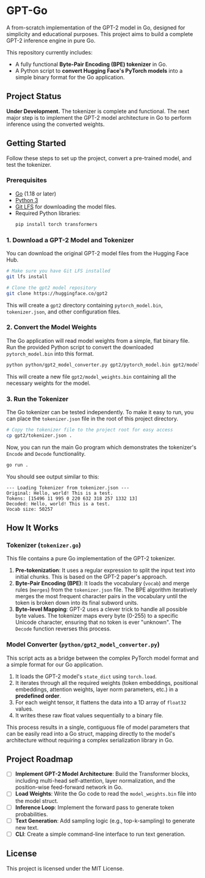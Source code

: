 # GPT-Go

A from-scratch implementation of the GPT-2 model in Go, designed for simplicity and educational purposes. This project aims to build a complete GPT-2 inference engine in pure Go.

This repository currently includes:
*   A fully functional **Byte-Pair Encoding (BPE) tokenizer** in Go.
*   A Python script to **convert Hugging Face's PyTorch models** into a simple binary format for the Go application.

## Project Status

**Under Development.** The tokenizer is complete and functional. The next major step is to implement the GPT-2 model architecture in Go to perform inference using the converted weights.

## Getting Started

Follow these steps to set up the project, convert a pre-trained model, and test the tokenizer.

### Prerequisites

*   [Go](https://go.dev/doc/install) (1.18 or later)
*   [Python 3](https://www.python.org/downloads/)
*   [Git LFS](https://git-lfs.github.com/) for downloading the model files.
*   Required Python libraries:
    ```bash
    pip install torch transformers
    ```

### 1. Download a GPT-2 Model and Tokenizer

You can download the original GPT-2 model files from the Hugging Face Hub.

```bash
# Make sure you have Git LFS installed
git lfs install

# Clone the gpt2 model repository
git clone https://huggingface.co/gpt2
```

This will create a `gpt2` directory containing `pytorch_model.bin`, `tokenizer.json`, and other configuration files.

### 2. Convert the Model Weights

The Go application will read model weights from a simple, flat binary file. Run the provided Python script to convert the downloaded `pytorch_model.bin` into this format.

```bash
python python/gpt2_model_converter.py gpt2/pytorch_model.bin gpt2/model_weights.bin
```

This will create a new file `gpt2/model_weights.bin` containing all the necessary weights for the model.

### 3. Run the Tokenizer

The Go tokenizer can be tested independently. To make it easy to run, you can place the `tokenizer.json` file in the root of this project directory.

```bash
# Copy the tokenizer file to the project root for easy access
cp gpt2/tokenizer.json .
```

Now, you can run the main Go program which demonstrates the tokenizer's `Encode` and `Decode` functionality.

```bash
go run .
```

You should see output similar to this:
```
--- Loading Tokenizer from tokenizer.json ---
Original: Hello, world! This is a test.
Tokens: [15496 11 995 0 220 632 318 257 1332 13]
Decoded: Hello, world! This is a test.
Vocab size: 50257
```

## How It Works

### Tokenizer (`tokenizer.go`)

This file contains a pure Go implementation of the GPT-2 tokenizer.
1.  **Pre-tokenization**: It uses a regular expression to split the input text into initial chunks. This is based on the GPT-2 paper's approach.
2.  **Byte-Pair Encoding (BPE)**: It loads the vocabulary (`vocab`) and merge rules (`merges`) from the `tokenizer.json` file. The BPE algorithm iteratively merges the most frequent character pairs in the vocabulary until the token is broken down into its final subword units.
3.  **Byte-level Mapping**: GPT-2 uses a clever trick to handle all possible byte values. The tokenizer maps every byte (0-255) to a specific Unicode character, ensuring that no token is ever "unknown". The `Decode` function reverses this process.

### Model Converter (`python/gpt2_model_converter.py`)

This script acts as a bridge between the complex PyTorch model format and a simple format for our Go application.
1.  It loads the GPT-2 model's `state_dict` using `torch.load`.
2.  It iterates through all the required weights (token embeddings, positional embeddings, attention weights, layer norm parameters, etc.) in a **predefined order**.
3.  For each weight tensor, it flattens the data into a 1D array of `float32` values.
4.  It writes these raw float values sequentially to a binary file.

This process results in a single, contiguous file of model parameters that can be easily read into a Go struct, mapping directly to the model's architecture without requiring a complex serialization library in Go.

## Project Roadmap

-   [ ] **Implement GPT-2 Model Architecture**: Build the Transformer blocks, including multi-head self-attention, layer normalization, and the position-wise feed-forward network in Go.
-   [ ] **Load Weights**: Write the Go code to read the `model_weights.bin` file into the model struct.
-   [ ] **Inference Loop**: Implement the forward pass to generate token probabilities.
-   [ ] **Text Generation**: Add sampling logic (e.g., top-k-sampling) to generate new text.
-   [ ] **CLI**: Create a simple command-line interface to run text generation.

## License

This project is licensed under the MIT License.
